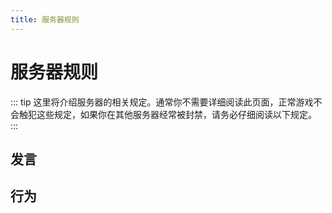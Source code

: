 ```yaml
---
title: 服务器规则
---
```

# 服务器规则

::: tip
这里将介绍服务器的相关规定。通常你不需要详细阅读此页面，正常游戏不会触犯这些规定，如果你在其他服务器经常被封禁，请务必仔细阅读以下规定。
:::

## 发言



## 行为
